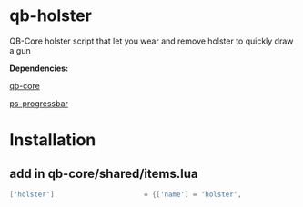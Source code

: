 # qb-holster
 QB-Core holster script that let you wear and remove holster to quickly draw a gun
 
**Dependencies:**

[qb-core](https://github.com/qbcore-framework/qb-core)

[ps-progressbar](https://github.com/Project-Sloth/progressbar)

# **Installation**
## **add in qb-core/shared/items.lua**
```lua
['holster']						 = {['name'] = 'holster', 						['label'] = 'Holster', 					['weight'] = 5, 		['type'] = 'item', 		['image'] = 'holster.png',		 		['unique'] = true, 		['useable'] = true, 	['shouldClose'] = true, 	['combinable'] = nil,  ['description'] = 'An holster to quickly draw your handgun.'},

```

